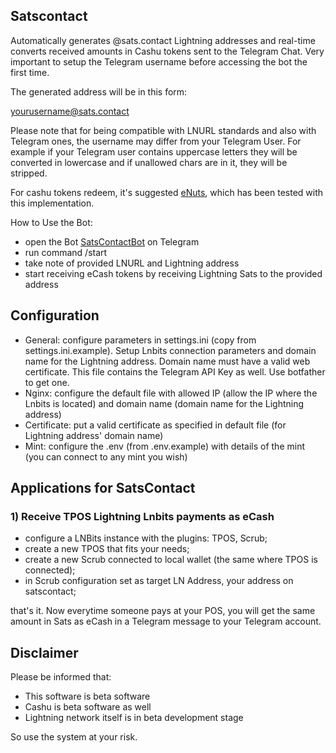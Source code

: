 ## Satscontact

Automatically generates @sats.contact Lightning addresses and real-time converts received amounts in Cashu tokens sent to the Telegram Chat. Very important to setup the Telegram username before accessing the bot the first time.

The generated address will be in this form:

yourusername@sats.contact

Please note that for being compatible with LNURL standards and also with Telegram ones, the username may differ from your Telegram User. For example if your Telegram user contains uppercase letters they will be converted in lowercase and if unallowed chars are in it, they will be stripped.

For cashu tokens redeem, it's suggested [eNuts](https://www.enuts.cash/), which has been tested with this implementation.

How to Use the Bot:

- open the Bot [SatsContactBot](https://t.me/SatsContactBot) on Telegram
- run command /start
- take note of provided LNURL and Lightning address
- start receiving eCash tokens by receiving Lightning Sats to the provided address

## Configuration

- General: configure parameters in settings.ini (copy from settings.ini.example). Setup Lnbits connection parameters and domain name for the Lightning address. Domain name must have a valid web certificate. This file contains the Telegram API Key as well. Use botfather to get one. 
- Nginx: configure the default file with allowed IP (allow the IP where the Lnbits is located) and domain name (domain name for the Lightning address)
- Certificate: put a valid certificate as specified in default file (for Lightning address' domain name)
- Mint: configure the .env (from .env.example) with details of the mint (you can connect to any mint you wish)

## Applications for SatsContact

### 1) Receive TPOS Lightning Lnbits payments as eCash

- configure a LNBits instance with the plugins: TPOS, Scrub;
- create a new TPOS that fits your needs;
- create a new Scrub connected to local wallet (the same where TPOS is connected);
- in Scrub configuration set as target LN Address, your address on satscontact;

that's it.
Now everytime someone pays at your POS, you will get the same amount in Sats as eCash in a Telegram message to your Telegram account.

## Disclaimer

Please be informed that:

- This software is beta software
- Cashu is beta software as well
- Lightning network itself is in beta development stage

So use the system at your risk.
